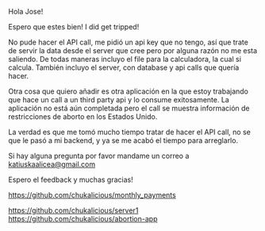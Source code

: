Hola Jose!

Espero que estes bien! I did get tripped!

No pude hacer el API call, me pidió un api key que no tengo, así que trate de servir la data desde el server que cree pero por alguna razón no me esta saliendo. De todas maneras incluyo el file para la calculadora, la cual si calcula. También incluyo el server, con database y api calls que quería hacer.

Otra cosa que quiero añadir es otra aplicación en la que estoy trabajando que hace un call a un third party api y lo consume exitosamente. La aplicación no está aún completada pero el call se muestra información de restricciones de aborto en los Estados Unido.

La verdad es que me tomó mucho tiempo tratar de hacer el API call, no se que le pasó a mi backend, y ya se me acabó el tiempo para arreglarlo.

Si hay alguna pregunta por favor mandame un correo a katiuskaalicea@gmail.com

Espero el feedback y muchas gracias!

https://github.com/chukalicious/monthly_payments

https://github.com/chukalicious/server1
https://github.com/chukalicious/abortion-app

